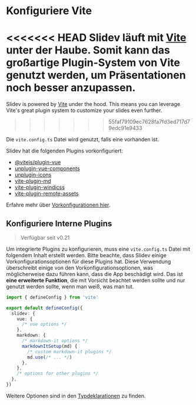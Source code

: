 # Konfiguriere Vite

<Environment type="node" />

<<<<<<< HEAD
Slidev läuft mit [Vite](http://vitejs.dev/) unter der Haube. Somit kann das großartige Plugin-System von Vite genutzt werden, um Präsentationen noch besser anzupassen.
=======
Slidev is powered by [Vite](https://vitejs.dev/) under the hood. This means you can leverage Vite's great plugin system to customize your slides even further.
>>>>>>> 55faf79109ec7628fa7fd3ed717d79edc91e9433

Die `vite.config.ts` Datei wird genutzt, falls eine vorhanden ist.

Slidev hat die folgenden Plugins vorkonfiguriert:

- [@vitejs/plugin-vue](https://github.com/vitejs/vite/tree/main/packages/plugin-vue)
- [unplugin-vue-components](https://github.com/antfu/unplugin-vue-components)
- [unplugin-icons](https://github.com/antfu/unplugin-icons)
- [vite-plugin-md](https://github.com/antfu/vite-plugin-md)
- [vite-plugin-windicss](https://github.com/windicss/vite-plugin-windicss)
- [vite-plugin-remote-assets](https://github.com/antfu/vite-plugin-remote-assets)

Erfahre mehr über [Vorkonfigurationen hier](https://github.com/slidevjs/slidev/blob/main/packages/slidev/node/plugins/preset.ts).

## Konfiguriere Interne Plugins

> Verfügbar seit v0.21

Um integrierte Plugins zu konfigurieren, muss eine `vite.config.ts` Datei mit folgendem Inhalt erstellt werden. Bitte beachte, dass Slidev einige Vorkonfigurationsoptionen für diese Plugins hat. Diese Verwendung überschreibt einige von den Vorkonfigurationsoptionen, was möglicherweise dazu führen kann, dass die App beschädigt wird. Das ist **eine erweiterte Funktion**, die mit Vorsicht beachtet werden sollte und nur genutzt werden sollte, wenn man weiß, was man tut.

```ts
import { defineConfig } from 'vite'

export default defineConfig({
  slidev: {
    vue: {
      /* vue options */
    },
    markdown: {
      /* markdown-it options */
      markdownItSetup(md) {
        /* custom markdown-it plugins */
        md.use(/* ... */)
      },
    },
    /* options for other plugins */
  },
})
```

Weitere Optionen sind in den [Typdeklarationen](https://github.com/slidevjs/slidev/blob/main/packages/slidev/node/options.ts#L50) zu finden.
